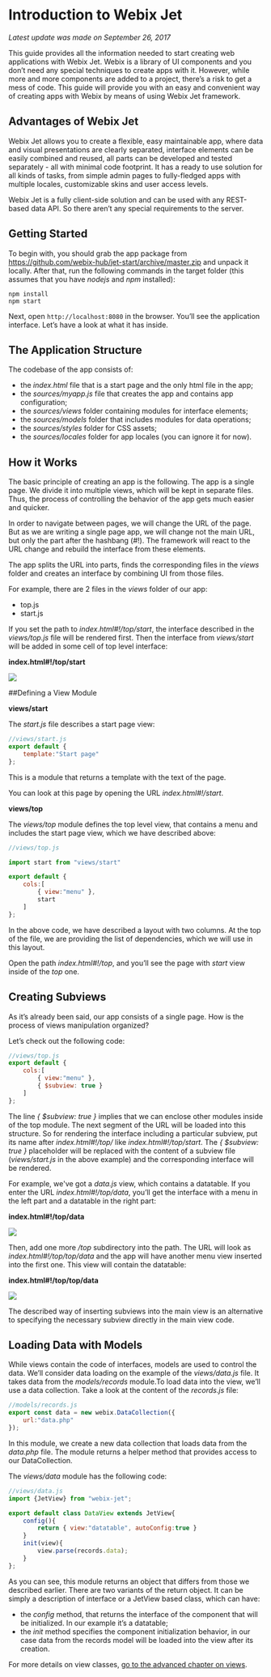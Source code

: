 Introduction to Webix Jet
=======

*Latest update was made on September 26, 2017*

This guide provides all the information needed to start creating web applications with Webix Jet. Webix is a library of UI components and you don’t need any special techniques to create apps with it. However, while more and more components are added to a project, there’s a risk to get a mess of code. This guide will provide you with an easy and convenient way of creating apps with Webix by means of using Webix Jet framework.

## Advantages of Webix Jet

Webix Jet allows you to create a flexible, easy maintainable app, where data and visual presentations are clearly separated, interface elements can be easily combined and reused, all parts can be developed and tested separately - all with minimal code footprint. It has a ready to use solution for all kinds of tasks, from simple admin pages to fully-fledged apps with multiple locales, customizable skins and user access levels. 

Webix Jet is a fully client-side solution and can be used with any REST-based data API. So there aren’t any special requirements to the server.

## Getting Started

To begin with, you should grab the app package from https://github.com/webix-hub/jet-start/archive/master.zip and unpack it locally. After that, run the following commands in the target folder (this assumes that you have *nodejs* and *npm* installed):

```
npm install
npm start
```

Next, open ```http://localhost:8080``` in the browser. You’ll see the application interface. Let’s have a look at what it has inside.

## The Application Structure

The codebase of the app consists of:

- the *index.html* file that is a start page and the only html file in the app;
- the *sources/myapp.js* file that creates the app and contains app configuration;
- the *sources/views* folder containing modules for interface elements;
- the *sources/models* folder that includes modules for data operations;
- the *sources/styles* folder for CSS assets;
- the *sources/locales* folder for app locales (you can ignore it for now).

## How it Works

The basic principle of creating an app is the following. The app is a single page. We divide it into multiple views, which will be kept in separate files. Thus, the process of controlling the behavior of the app gets much easier and quicker.

In order to navigate between pages, we will change the URL of the page. But as we are writing a single page app, we will change not the main URL, but only the part after the hashbang (#!). The framework will react to the URL change and rebuild the interface from these elements.

The app splits the URL into parts, finds the corresponding files in the *views* folder and creates an interface by combining UI from those files.

For example, there are 2 files in the *views* folder of our app:

- top.js
- start.js

If you set the path to *index.html#!/top/start*, the interface described in the *views/top.js* file will be rendered first. Then the interface from *views/start* will be added in some cell of top level interface:

**index.html#!/top/start**

![](images/how_it_works.png)

##Defining a View Module

**views/start**

The *start.js* file describes a start page view:

```js
//views/start.js
export default {
	template:"Start page"
};
```

This is a module that returns a template with the text of the page.

You can look at this page by opening the URL *index.html#!/start*.

**views/top**

The *views/top* module defines the top level view, that contains a menu and includes the start page view, which we have described above:

```js
//views/top.js

import start from "views/start"

export default {
	cols:[
		{ view:"menu" },
		start
	]
};
```

In the above code, we have described a layout with two columns.
At the top of the file, we are providing the list of dependencies, which we will use in this layout.

Open the path *index.html#!/top*, and you’ll see the page with *start* view inside of the *top* one.

## Creating Subviews

As it’s already been said, our app consists of a single page. How is the process of views manipulation organized?

Let’s check out the following code:

```js
//views/top.js
export default {
	cols:[
		{ view:"menu" },
		{ $subview: true }
	]
};
```

The line *{ $subview: true }* implies that we can enclose other modules inside of the top module. The next segment of the URL will be loaded into this structure. So for rendering the interface including a particular subview, put its name after *index.html#!/top/* like *index.html#!/top/start*.
The *{ $subview: true }* placeholder will be replaced with the content of a subview file (*views/start.js* in the above example) and the corresponding interface will be rendered.

For example, we've got a *data.js* view, which contains a datatable. If you enter the URL *index.html#!/top/data*, you’ll get the interface with a menu in the left part and a datatable in the right part:

**index.html#!/top/data**

![](images/top_data.png)

Then, add one more */top* subdirectory into the path. The URL will look as *index.html#!/top/top/data* and the app will have another menu view inserted into the first one. This view will contain the datatable:

**index.html#!/top/top/data**

![](images/top_top_data.png)

The described way of inserting subviews into the main view is an alternative to specifying the necessary subview directly in the main view code.


## Loading Data with Models

While views contain the code of interfaces, models are used to control the data.
We’ll consider data loading on the example of the *views/data.js* file. It takes data from the *models/records* module.To load data into the view, we’ll use a data collection. Take a look at the content of the *records.js* file:

```js
//models/records.js
export const data = new webix.DataCollection({
	url:"data.php"
});
```

In this module, we create a new data collection that loads data from the *data.php* file. The module returns a helper method that provides access to our DataCollection.

The *views/data* module has the following code:

```js
//views/data.js
import {JetView} from "webix-jet";

export default class DataView extends JetView{
	config(){
		return { view:"datatable", autoConfig:true }
	}
	init(view){
		view.parse(records.data);
	}
};
```

As you can see, this module returns an object that differs from those we described earlier. There are two variants of the return object. It can be simply a description of interface or a JetView based class, which can have:

- the *config* method, that returns the interface of the component that will be initialized. In our example it’s a datatable;
- the *init* method specifies the component initialization behavior, in our case data from the records model will be loaded into the view after its creation. 

For more details on view classes, [go to the advanced chapter on views](details/views.md).

